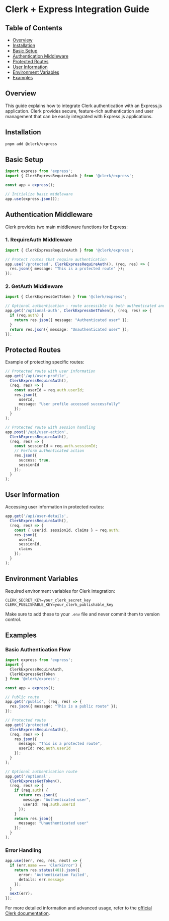# Clerk + Express Integration Guide

## Table of Contents
- [Overview](#overview)
- [Installation](#installation)
- [Basic Setup](#basic-setup)
- [Authentication Middleware](#authentication-middleware)
- [Protected Routes](#protected-routes)
- [User Information](#user-information)
- [Environment Variables](#environment-variables)
- [Examples](#examples)

## Overview

This guide explains how to integrate Clerk authentication with an Express.js application. Clerk provides secure, feature-rich authentication and user management that can be easily integrated with Express.js applications.

## Installation

```bash
pnpm add @clerk/express
```

## Basic Setup

```typescript
import express from 'express';
import { ClerkExpressRequireAuth } from '@clerk/express';

const app = express();

// Initialize basic middleware
app.use(express.json());
```

## Authentication Middleware

Clerk provides two main middleware functions for Express:

### 1. RequireAuth Middleware

```typescript
import { ClerkExpressRequireAuth } from '@clerk/express';

// Protect routes that require authentication
app.use('/protected', ClerkExpressRequireAuth(), (req, res) => {
  res.json({ message: "This is a protected route" });
});
```

### 2. GetAuth Middleware

```typescript
import { ClerkExpressGetToken } from '@clerk/express';

// Optional authentication - route accessible to both authenticated and unauthenticated users
app.get('/optional-auth', ClerkExpressGetToken(), (req, res) => {
  if (req.auth) {
    return res.json({ message: "Authenticated user" });
  }
  return res.json({ message: "Unauthenticated user" });
});
```

## Protected Routes

Example of protecting specific routes:

```typescript
// Protected route with user information
app.get('/api/user-profile', 
  ClerkExpressRequireAuth(),
  (req, res) => {
    const userId = req.auth.userId;
    res.json({
      userId,
      message: "User profile accessed successfully"
    });
  }
);

// Protected route with session handling
app.post('/api/user-action',
  ClerkExpressRequireAuth(),
  (req, res) => {
    const sessionId = req.auth.sessionId;
    // Perform authenticated action
    res.json({
      success: true,
      sessionId
    });
  }
);
```

## User Information

Accessing user information in protected routes:

```typescript
app.get('/api/user-details',
  ClerkExpressRequireAuth(),
  (req, res) => {
    const { userId, sessionId, claims } = req.auth;
    res.json({
      userId,
      sessionId,
      claims
    });
  }
);
```

## Environment Variables

Required environment variables for Clerk integration:

```env
CLERK_SECRET_KEY=your_clerk_secret_key
CLERK_PUBLISHABLE_KEY=your_clerk_publishable_key
```

Make sure to add these to your `.env` file and never commit them to version control.

## Examples

### Basic Authentication Flow

```typescript
import express from 'express';
import {
  ClerkExpressRequireAuth,
  ClerkExpressGetToken
} from '@clerk/express';

const app = express();

// Public route
app.get('/public', (req, res) => {
  res.json({ message: "This is a public route" });
});

// Protected route
app.get('/protected',
  ClerkExpressRequireAuth(),
  (req, res) => {
    res.json({
      message: "This is a protected route",
      userId: req.auth.userId
    });
  }
);

// Optional authentication route
app.get('/optional',
  ClerkExpressGetToken(),
  (req, res) => {
    if (req.auth) {
      return res.json({
        message: "Authenticated user",
        userId: req.auth.userId
      });
    }
    return res.json({
      message: "Unauthenticated user"
    });
  }
);
```

### Error Handling

```typescript
app.use((err, req, res, next) => {
  if (err.name === 'ClerkError') {
    return res.status(401).json({
      error: 'Authentication failed',
      details: err.message
    });
  }
  next(err);
});
```

For more detailed information and advanced usage, refer to the [official Clerk documentation](https://clerk.com/docs/references/express/overview). 